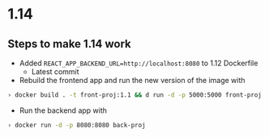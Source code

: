 # 1.14

## Steps to make 1.14 work

- Added `REACT_APP_BACKEND_URL=http://localhost:8080` to 1.12 Dockerfile
  - Latest commit
- Rebuild the frontend app and run the new version of the image with

```sh
› docker build . -t front-proj:1.1 && d run -d -p 5000:5000 front-proj:1.1
```

- Run the backend app with

```sh
› docker run -d -p 8080:8080 back-proj
```
